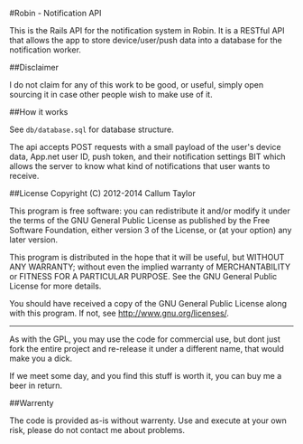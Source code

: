 #Robin - Notification API

This is the Rails API for the notification system in Robin. It is a RESTful API that allows the app to store device/user/push data into a database for the notification worker.

##Disclaimer

I do not claim for any of this work to be good, or useful, simply open sourcing it in case other people wish to make use of it.

##How it works

See `db/database.sql` for database structure.

The api accepts POST requests with a small payload of the user's device data, App.net user ID, push token, and their notification settings BIT which allows the server to know what kind of notifications that user wants to receive.

##License
Copyright (C) 2012-2014 Callum Taylor

This program is free software: you can redistribute it and/or modify
it under the terms of the GNU General Public License as published by
the Free Software Foundation, either version 3 of the License, or
(at your option) any later version.

This program is distributed in the hope that it will be useful,
but WITHOUT ANY WARRANTY; without even the implied warranty of
MERCHANTABILITY or FITNESS FOR A PARTICULAR PURPOSE.  See the
GNU General Public License for more details.

You should have received a copy of the GNU General Public License
along with this program.  If not, see <http://www.gnu.org/licenses/>.

*************

As with the GPL, you may use the code for commercial use, but dont just fork the entire project and re-release it under a different name, that would make you a dick.

If we meet some day, and you find this stuff is worth it, you can buy me a beer in return.

##Warrenty

The code is provided as-is without warrenty. Use and execute at your own risk, please do not contact me about problems.
